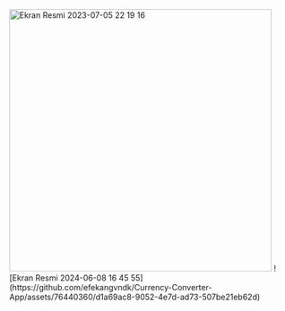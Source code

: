 <img width="468" alt="Ekran Resmi 2023-07-05 22 19 16" src="https://github.com/efekangvndk/Currency-Converter-App/assets/76440360/1022f398-44b1-4bcd-a386-fc72705eb9a8">
![Ekran Resmi 2024-06-08 16 45 55](https://github.com/efekangvndk/Currency-Converter-App/assets/76440360/d1a69ac8-9052-4e7d-ad73-507be21eb62d)


